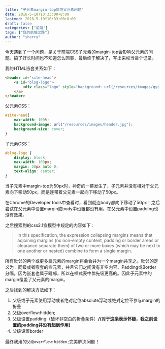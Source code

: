 ```yaml
---
title: "子元素margin-top影响父元素问题"
date: 2018-5-10T10:33:00+8:00
lastmod: 2018-5-10Y10:33:00+8:00
draft: false
categories: ["前端"]
tags: ["我的前端之路"]
author: "sherry"
---
```

今天遇到了一个问题，是关于前端CSS子元素的margin-top会影响父元素的问题。搞了好长时间也不知道怎么回事，最后终于解决了，写出来权当做个记录。

我的HTML嵌套关系如下：

```html
<header id="site-head">
    <a id="blog-logo">
        <div class="logo" style="background: url(/resources/images/qyc.jpg)"></div>
    </a>
</header>
```

<!--more-->

父元素CSS：

```css
#site-head{
    max-width: 100%;
    background-image: url("/resources/images/header.jpg");
    background-size: cover;
}
```

子元素CSS：

```css
#blog-logo {
    display: block;
    max-width: 100px;
    margin: 50px auto 0;
    text-align: center;
}
```

当子元素中margin-top为50px时，神奇的一幕发生了，子元素并没有相对于父元素向下移动50px，而是连带着父元素一起向下移动了50px。

在Chrome的Developer tools中查看时，看到就连body都向下移动了50px！之后尝试在父元素中设置margin或body中设置都没有用，在父元素中设置padding也没有效果。

之后搜索到的css2.1盒模型中规定的内容如下：

>In this specification, the expression collapsing margins means that adjoining margins (no non-empty content, padding or border areas or clearance separate them) of two or more boxes (which may be next to one another or nested) combine to form a single margin.

所有毗邻的两个或更多盒元素的margin将会合并为一个margin共享之。毗邻的定义为：同级或者嵌套的盒元素，并且它们之间没有非空内容、Padding或Border分隔。因为嵌套也属于毗邻，所以在样式表中优先级更高的。因此子元素中的margin覆盖了父元素的margin。

之后找到的解决方法如下：

1. 父级或子元素使用浮动或者绝对定位absolute浮动或绝对定位不参与margin的折叠
2. 父级overflow:hidden;
3. 父级设置padding（破坏非空白的折叠条件）**//对于这条表示怀疑，我之前设置的padding并没有起到作用(**
4. 父级设置border

最终我用的`父级overflow:hidden;`完美解决问题！